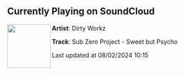 ## Currently Playing on SoundCloud

[<img align="left" width="100" src="https://i1.sndcdn.com/artworks-GFAc4Vfn0Ld1t9Ja-aWvvnQ-t500x500.jpg">](https://soundcloud.com/dirtyworkzofficial/sub-zero-project-sweet-but-psycho)

**Artist**: Dirty Workz 

**Track**: Sub Zero Project - Sweet but Psycho

Last updated at 08/02/2024 10:15
